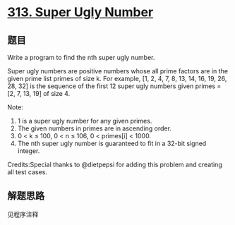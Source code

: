 # [313. Super Ugly Number](https://leetcode.com/problems/super-ugly-number/)

## 题目
Write a program to find the nth super ugly number.

Super ugly numbers are positive numbers whose all prime factors are in the given prime list primes of size k. For example, [1, 2, 4, 7, 8, 13, 14, 16, 19, 26, 28, 32] is the sequence of the first 12 super ugly numbers given primes = [2, 7, 13, 19] of size 4.

Note:
1. 1 is a super ugly number for any given primes.
1. The given numbers in primes are in ascending order.
1. 0 < k ≤ 100, 0 < n ≤ 106, 0 < primes[i] < 1000.
1. The nth super ugly number is guaranteed to fit in a 32-bit signed integer.

Credits:Special thanks to @dietpepsi for adding this problem and creating all test cases.

## 解题思路

见程序注释
